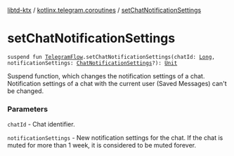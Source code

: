 [libtd-ktx](../index.md) / [kotlinx.telegram.coroutines](index.md) / [setChatNotificationSettings](./set-chat-notification-settings.md)

# setChatNotificationSettings

`suspend fun `[`TelegramFlow`](../kotlinx.telegram.core/-telegram-flow/index.md)`.setChatNotificationSettings(chatId: `[`Long`](https://kotlinlang.org/api/latest/jvm/stdlib/kotlin/-long/index.html)`, notificationSettings: `[`ChatNotificationSettings`](https://tdlibx.github.io/td/docs/org/drinkless/td/libcore/telegram/TdApi.ChatNotificationSettings.html)`?): `[`Unit`](https://kotlinlang.org/api/latest/jvm/stdlib/kotlin/-unit/index.html)

Suspend function, which changes the notification settings of a chat. Notification settings of a
chat with the current user (Saved Messages) can't be changed.

### Parameters

`chatId` - Chat identifier.

`notificationSettings` - New notification settings for the chat. If the chat is muted for more
than 1 week, it is considered to be muted forever.